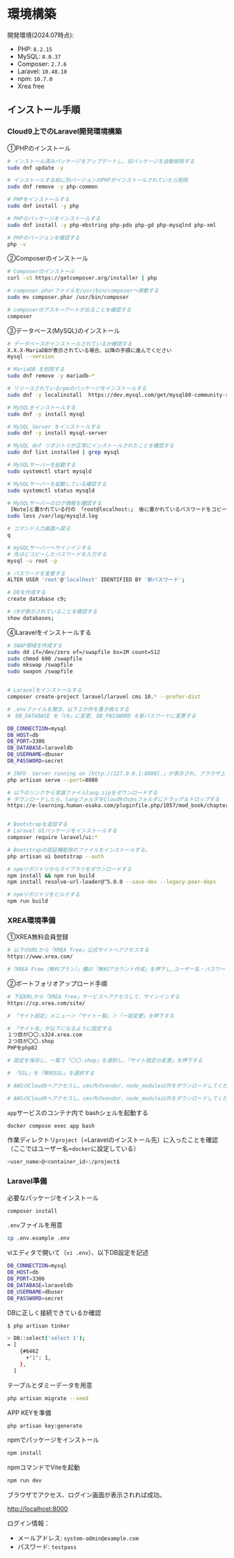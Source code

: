 # 環境構築

開発環境(2024.07時点):

- PHP: `8.2.15`
- MySQL: `8.0.37`
- Composer: `2.7.6`
- Laravel: `10.48.10`
- npm: `10.7.0`
- Xrea free


## インストール手順

### Cloud9上でのLaravel開発環境構築

①PHPのインストール

```bash
# インストール済みパッケージをアップデートし、旧パッケージを自動削除する
sudo dnf update -y

# インストールする前に別バージョンのPHPがインストールされていたら削除
sudo dnf remove -y php-common

# PHPをインストールする
sudo dnf install -y php

# PHPのパッケージをインストールする
sudo dnf install -y php-mbstring php-pdo php-gd php-mysqlnd php-xml

# PHPのバージョンを確認する
php -v
```

②Composerのインストール

```bash
# Composerのインストール
curl -sS https://getcomposer.org/installer | php

# composer.pharファイルを/usr/bin/composerへ移動する
sudo mv composer.phar /usr/bin/composer

# composerのアスキーアートが出ることを確認する
composer
```

③データベース(MySQL)のインストール

```bash
# データベースがインストールされているか確認する
X.X.X-MariaDBが表示されている場合、以降の手順に進んでください
mysql --version

# MariaDB を削除する
sudo dnf remove -y mariadb-*

# リリースされているrpmのパッケージをインストールする
sudo dnf -y localinstall  https://dev.mysql.com/get/mysql80-community-release-el9-5.noarch.rpm

# MySQLをインストールする
sudo dnf -y install mysql

# MySQL Server をインストールする
sudo dnf -y install mysql-server

# MySQL dnf リポジトリが正常にインストールされたことを確認する
sudo dnf list installed | grep mysql

# MySQLサーバーを起動する
sudo systemctl start mysqld

# MySQLサーバーを起動している確認する
sudo systemctl status mysqld

# MySQLサーバーのログ情報を確認する
 [Note]と書かれている行の 「root@localhost:」 後に書かれているパスワードをコピーする
sudo less /var/log/mysqld.log

# コマンド入力画面へ戻る
q

# mySQLサーバーへサインインする
# 先ほどコピーしたパスワードを入力する
mysql -u root -p

# パスワードを変更する
ALTER USER 'root'@'localhost' IDENTIFIED BY '新パスワード';

# DBを作成する
create database c9;

# c9が表示されていることを確認する
show databases;
```

④Laravelをインストールする

```bash
# SWAP領域を作成する
sudo dd if=/dev/zero of=/swapfile bs=1M count=512
sudo chmod 600 /swapfile
sudo mkswap /swapfile
sudo swapon /swapfile


# Laravelをインストールする
composer create-project laravel/laravel cms 10.* --prefer-dist

# .envファイルを開き、以下２か所を書き換えする
#　DB_DATABASE を「c9」に変更, DB_PASSWORD を新パスワードに変更する

DB_CONNECTION=mysql
DB_HOST=db
DB_PORT=3306
DB_DATABASE=laraveldb
DB_USERNAME=dbuser
DB_PASSWORD=secret

# INFO  Server running on [http://127.0.0.1:8080].」が表示され、ブラウザ上でLaravelの画面が表示されていることを確認する
php artisan serve --port=8080

# 以下のリンクから言語ファイルlang.zipをダウンロードする
# ダウンロードしたら、langフォルダをCloud9のcmsフォルダにドラッグ＆ドロップする
https://e-learning.human-osaka.com/pluginfile.php/1057/mod_book/chapter/1156/lang.zip?time=1713784079666


# Bootstrapを追加する
# Laravel UIパッケージをインストールする
composer require laravel/ui:*

# Bootstrapの認証機能用のファイルをインストールする。
php artisan ui bootstrap --auth

# npmリポジトリからライブラリをダウンロードする
npm install && npm run build
npm install resolve-url-loader@^5.0.0 --save-dev --legacy-peer-deps

# npmリポジトリをビルドする
npm run build
```


### XREA環境準備

①XREA無料会員登録
```bash
# 以下のURLから「XREA free」公式サイトへアクセスする
https://www.xrea.com/

#「XREA Free（無料プラン）」欄の「無料アカウント作成」を押下し,ユーザー名・パスワードメールアドレス情報を登録します
```


②ポートフォリオアップロード手順
```bash
# 下記URLから「XREA free」サービスへアクセスして、サインインする
https://cp.xrea.com/site/

# 「サイト設定」メニュー＞「サイト一覧」＞「一括変更」を押下する

# 「サイト名」が以下になるように設定する
１つ目が〇〇.s324.xrea.com
２つ目が〇〇.shop
PHPをphp82

# 設定を保存し、一覧で「〇〇.shop」を選択し、「サイト設定の変更」を押下する

# 「SSL」を「無料SSL」を選択する

# AWSのCloud9へアクセスし、cms内のvendor、node_module以外をダウンロードしてください。

# AWSのCloud9へアクセスし、cms内のvendor、node_module以外をダウンロードしてください。
```

`app`サービスのコンテナ内で bashシェルを起動する

```bash
docker compose exec app bash
```

作業ディレクトリ`project`（=Laravelのインストール先）に入ったことを確認（ここではユーザー名=`docker`に設定している）

```bash
<user_name>@<container_id>:/project$ 
```

### Laravel準備

必要なパッケージをインストール

```bash
composer install 
```

`.env`ファイルを用意

```bash
cp .env.example .env
```

viエディタで開いて（`vi .env`）、以下DB設定を記述

```bash
DB_CONNECTION=mysql
DB_HOST=db
DB_PORT=3306
DB_DATABASE=laraveldb
DB_USERNAME=dbuser
DB_PASSWORD=secret
```

DBに正しく接続できているか確認

```bash
$ php artisan tinker

> DB::select('select 1');
= [
    {#6462
      +"1": 1,
    },
  ]
```

テーブルとダミーデータを用意

```bash
php artisan migrate --seed
```

APP KEYを準備

```bash
php artisan key:generate
```

npmでパッケージをインストール

```bash
npm install
```

npmコマンドでViteを起動

```bash
npm run dev
```

ブラウザでアクセス、ログイン画面が表示されれば成功。

[http://localhost:8000](http://localhost:8000)

ログイン情報：

- メールアドレス: `system-admin@example.com`
- パスワード: `testpass`
